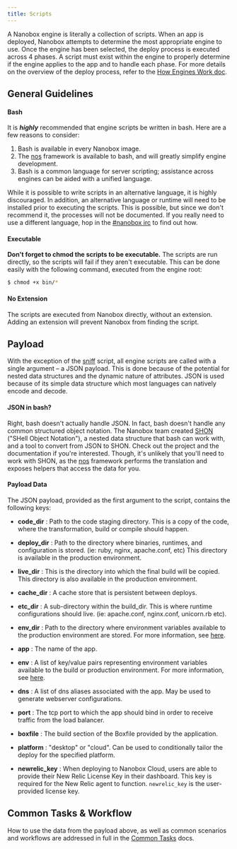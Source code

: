 ```yaml
---
title: Scripts
---
```


A Nanobox engine is literally a collection of scripts. When an app is deployed, Nanobox attempts to determine the most appropriate engine to use. Once the engine has been selected, the deploy process is executed across 4 phases. A script must exist within the engine to properly determine if the engine applies to the app and to handle each phase. For more details on the overview of the deploy process, refer to the [How Engines Work doc](/engines/how-engines-work/).

## General Guidelines

#### Bash

It is ***highly*** recommended that engine scripts be written in bash. Here are a few reasons to consider:

1. Bash is available in every Nanobox image.
2. The [nos](/engines/common-tasks/) framework is available to bash, and will greatly simplify engine development.
3. Bash is a common language for server scripting; assistance across engines can be aided with a unified language.

While it is possible to write scripts in an alternative language, it is highly discouraged. In addition, an alternative language or runtime will need to be installed prior to executing the scripts. This is possible, but since we don't recommend it, the processes will not be documented. If you really need to use a different language, hop in the [#nanobox irc](http://webchat.freenode.net/?channels=nanobox&uio=d4) to find out how.

#### Executable

**Don't forget to chmod the scripts to be executable.** The scripts are run directly, so the scripts will fail if they aren't executable. This can be done easily with the following command, executed from the engine root:

```bash
$ chmod +x bin/*
```

#### No Extension

The scripts are executed from Nanobox directly, without an extension. Adding an extension will prevent Nanobox from finding the script.

## Payload

With the exception of the [sniff](/engines/scripts/sniff) script, all engine scripts are called with a single argument – a JSON payload. This is done because of the potential for nested data structures and the dynamic nature of attributes. JSON is used because of its simple data structure which most languages can natively encode and decode.

#### JSON in bash?

Right, bash doesn't actually handle JSON. In fact, bash doesn't handle any common structured object notation. The Nanobox team created [SHON](https://github.com/nanopack/shon) ("SHell Object Notation"), a nested data structure that bash can work with, and a tool to convert from JSON to SHON. Check out the project and the documentation if you're interested. Though, it's unlikely that you'll need to work with SHON, as the [nos](/engines/common-tasks/#nos) framework performs the translation and exposes helpers that access the data for you.

#### Payload Data

The JSON payload, provided as the first argument to the script, contains the following keys:

- **code_dir** : Path to the code staging directory. This is a copy of the code, where the transformation, build or compile should happen.

- **deploy_dir** : Path to the directory where binaries, runtimes, and configuration is stored. (ie: ruby, nginx, apache.conf, etc) This directory is available in the production environment.

- **live_dir** : This is the directory into which the final build will be copied. This directory is also available in the production environment.

- **cache_dir** : A cache store that is persistent between deploys.

- **etc_dir** : A sub-directory within the build_dir. This is where runtime configurations should live. (ie: apache.conf, nginx.conf, unicorn.rb etc).

- **env_dir** : Path to the directory where environment variables available to the production environment are stored. For more information, see [here](/engines/common-tasks/environment-variables/).

- **app** : The name of the app.

- **env** : A list of key/value pairs representing environment variables available to the build or production environment. For more information, see [here](/engines/common-tasks/environment-variables/).

- **dns** : A list of dns aliases associated with the app. May be used to generate webserver configurations.

- **port** : The tcp port to which the app should bind in order to receive traffic from the load balancer.

- **boxfile** : The build section of the Boxfile provided by the application.

- **platform** : "desktop" or "cloud". Can be used to conditionally tailor the deploy for the specified platform.

- **newrelic_key** : When deploying to Nanobox Cloud, users are able to provide their New Relic License Key in their dashboard. This key is required for the New Relic agent to function. `newrelic_key` is the user-provided license key.

## Common Tasks & Workflow

How to use the data from the payload above, as well as common scenarios and workflows are addressed in full in the [Common Tasks](/engines/common-tasks/) docs.
